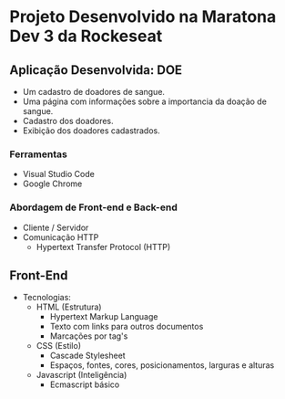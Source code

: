 # Projeto Desenvolvido na Maratona Dev 3 da Rockeseat

## Aplicação Desenvolvida: DOE
 * Um cadastro de doadores de sangue.
 * Uma página com informações sobre a importancia da doação de sangue.
 * Cadastro dos doadores.
 * Exibição dos doadores cadastrados.

### Ferramentas
 * Visual Studio Code
 * Google Chrome

### Abordagem de Front-end e Back-end
 *  Cliente / Servidor
 *  Comunicação HTTP
    *  Hypertext Transfer Protocol (HTTP)

## Front-End
 * Tecnologias:
   * HTML (Estrutura)
     * Hypertext Markup Language
     * Texto com links para outros documentos
     * Marcações por tag's
   * CSS (Estilo)
     * Cascade Stylesheet
     * Espaços, fontes, cores, posicionamentos, larguras e alturas
   * Javascript (Inteligência)
     * Ecmascript básico

